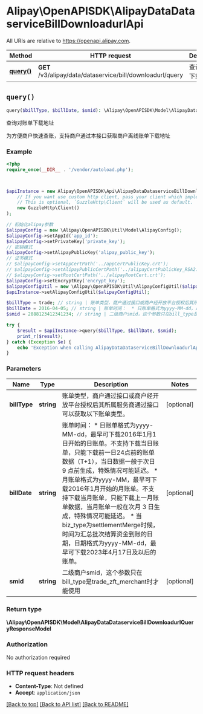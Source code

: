 # Alipay\OpenAPISDK\AlipayDataDataserviceBillDownloadurlApi

All URIs are relative to https://openapi.alipay.com.

Method | HTTP request | Description
------------- | ------------- | -------------
[**query()**](AlipayDataDataserviceBillDownloadurlApi.md#query) | **GET** /v3/alipay/data/dataservice/bill/downloadurl/query | 查询对账单下载地址


## `query()`

```php
query($billType, $billDate, $smid): \Alipay\OpenAPISDK\Model\AlipayDataDataserviceBillDownloadurlQueryResponseModel
```

查询对账单下载地址

为方便商户快速查账，支持商户通过本接口获取商户离线账单下载地址

### Example

```php
<?php
require_once(__DIR__ . '/vendor/autoload.php');



$apiInstance = new Alipay\OpenAPISDK\Api\AlipayDataDataserviceBillDownloadurlApi(
    // If you want use custom http client, pass your client which implements `GuzzleHttp\ClientInterface`.
    // This is optional, `GuzzleHttp\Client` will be used as default.
    new GuzzleHttp\Client()
);

// 初始化alipay参数
$alipayConfig = new \Alipay\OpenAPISDK\Util\Model\AlipayConfig();
$alipayConfig->setAppId('app_id');
$alipayConfig->setPrivateKey('private_key');
// 密钥模式
$alipayConfig->setAlipayPublicKey('alipay_public_key');
// 证书模式
// $alipayConfig->setAppCertPath('../appCertPublicKey.crt');
// $alipayConfig->setAlipayPublicCertPath('../alipayCertPublicKey_RSA2.crt');
// $alipayConfig->setRootCertPath('../alipayRootCert.crt');
$alipayConfig->setEncryptKey('encrypt_key');
$alipayConfigUtil = new \Alipay\OpenAPISDK\Util\AlipayConfigUtil($alipayConfig);
$apiInstance->setAlipayConfigUtil($alipayConfigUtil);

$billType = trade; // string | 账单类型，商户通过接口或商户经开放平台授权后其所属服务商通过接口可以获取以下账单类型。
$billDate = 2016-04-05; // string | 账单时间：  * 日账单格式为yyyy-MM-dd，最早可下载2016年1月1日开始的日账单。不支持下载当日账单，只能下载前一日24点前的账单数据（T+1），当日数据一般于次日 9 点前生成，特殊情况可能延迟。  * 月账单格式为yyyy-MM，最早可下载2016年1月开始的月账单。不支持下载当月账单，只能下载上一月账单数据，当月账单一般在次月 3 日生成，特殊情况可能延迟。 * 当biz_type为settlementMerge时候，时间为汇总批次结算资金到账的日期，日期格式为yyyy-MM-dd，最早可下载2023年4月17日及以后的账单。
$smid = 2088123412341234; // string | 二级商户smid，这个参数只在bill_type是trade_zft_merchant时才能使用

try {
    $result = $apiInstance->query($billType, $billDate, $smid);
    print_r($result);
} catch (Exception $e) {
    echo 'Exception when calling AlipayDataDataserviceBillDownloadurlApi->query: ', $e->getMessage(), PHP_EOL;
}
```

### Parameters

Name | Type | Description  | Notes
------------- | ------------- | ------------- | -------------
 **billType** | **string**| 账单类型，商户通过接口或商户经开放平台授权后其所属服务商通过接口可以获取以下账单类型。 | [optional]
 **billDate** | **string**| 账单时间：  * 日账单格式为yyyy-MM-dd，最早可下载2016年1月1日开始的日账单。不支持下载当日账单，只能下载前一日24点前的账单数据（T+1），当日数据一般于次日 9 点前生成，特殊情况可能延迟。  * 月账单格式为yyyy-MM，最早可下载2016年1月开始的月账单。不支持下载当月账单，只能下载上一月账单数据，当月账单一般在次月 3 日生成，特殊情况可能延迟。 * 当biz_type为settlementMerge时候，时间为汇总批次结算资金到账的日期，日期格式为yyyy-MM-dd，最早可下载2023年4月17日及以后的账单。 | [optional]
 **smid** | **string**| 二级商户smid，这个参数只在bill_type是trade_zft_merchant时才能使用 | [optional]

### Return type

**\Alipay\OpenAPISDK\Model\AlipayDataDataserviceBillDownloadurlQueryResponseModel**

### Authorization

No authorization required

### HTTP request headers

- **Content-Type**: Not defined
- **Accept**: `application/json`

[[Back to top]](#) [[Back to API list]](../../README.md#api-endpoints)
[[Back to README]](../../README.md)
